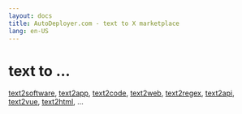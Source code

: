 ```yaml
---
layout: docs
title: AutoDeployer.com - text to X marketplace
lang: en-US
---
```


# text to ...



<script setup>

//import Marketplace from '/components/Marketplace.vue';
import MarketplaceSearch from '/components/MarketplaceSearch.vue';

</script>

<MarketplaceItem />


<span> <a href="">text2software</a>, </span>
<span> <a href="">text2app</a>, </span>
<span> <a href="">text2code</a>, </span> 
<span> <a href="">text2web</a>, </span>
<span> <a href="">text2regex</a>, </span>
<span> <a href="">text2api</a>, </span>
<span> <a href="">text2vue</a>, </span> 
<span> <a href="">text2html</a>, </span> 
...
